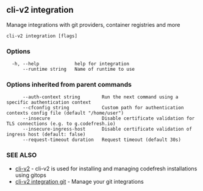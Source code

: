 ## cli-v2 integration

Manage integrations with git providers, container registries and more

```
cli-v2 integration [flags]
```

### Options

```
  -h, --help             help for integration
      --runtime string   Name of runtime to use
```

### Options inherited from parent commands

```
      --auth-context string        Run the next command using a specific authentication context
      --cfconfig string            Custom path for authentication contexts config file (default "/home/user")
      --insecure                   Disable certificate validation for TLS connections (e.g. to g.codefresh.io)
      --insecure-ingress-host      Disable certificate validation of ingress host (default: false)
      --request-timeout duration   Request timeout (default 30s)
```

### SEE ALSO

* [cli-v2](cli-v2.md)	 - cli-v2 is used for installing and managing codefresh installations using gitops
* [cli-v2 integration git](cli-v2_integration_git.md)	 - Manage your git integrations

